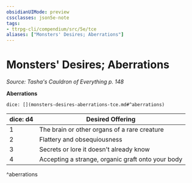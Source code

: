 ```yaml
---
obsidianUIMode: preview
cssclasses: json5e-note
tags:
- ttrpg-cli/compendium/src/5e/tce
aliases: ["Monsters' Desires; Aberrations"]
---
```

# Monsters' Desires; Aberrations
*Source: Tasha's Cauldron of Everything p. 148* 

**Aberrations**

`dice: [](monsters-desires-aberrations-tce.md#^aberrations)`

| dice: d4 | Desired Offering |
|----------|------------------|
| 1 | The brain or other organs of a rare creature |
| 2 | Flattery and obsequiousness |
| 3 | Secrets or lore it doesn't already know |
| 4 | Accepting a strange, organic graft onto your body |
^aberrations